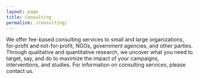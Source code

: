 ```yaml
---
layout: page
title: Consulting
permalink: /consulting/
---
```



We offer fee-based consulting services to small and large organizations, for-profit and not-for-profit, NGOs, government agencies, and other parties. Through qualitative and quantitative research, we uncover what you need to target, say, and do to maximize the impact of your campaigns, interventions, and studies. For information on consulting services, please contact us.
